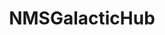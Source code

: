 ---
title: NMSGalacticHub
crosslinks:
- NoMansSkyTheGame
- nomanshigh
- NMS_Federation
- NMSCoordinateExchange
- NMSPortals
- NmsMindwarArchive
- NMS_Zoology
- NoMansSkyMods
- reddCoin
- NoMansSkyMyJourney
- nomansskythegame
- NoMansSkyShips
- NMS_LonelyGalaxy
- NMS_Bases
- csshelp
- Gamingcirclejerk
- NMS_GHuB_Baseplace
- nomansskyshots
- livven
- gifs
---